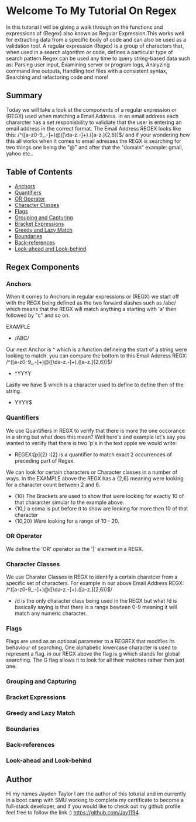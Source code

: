 # Welcome To My Tutorial On Regex

In this tutorial I will be giving a walk through on the functions and expressions of (Regex) also known as Regular Expression.This works well for extracting data from a specific body of code and can also be used as a validation tool. A regular expression (Regex) is a group of characters that, when used in a search algorithm or code, defines a particular type of search pattern.Regex can be used any time to query string-based data such as: Parsing user input, Examining server or program logs, Analyzing command line outputs, Handling text files with a consistent syntax,  Searching and refactoring code and more!

## Summary

Today we will take a look at the components of a regular expression or (REGX) used when matching a Email Address. In an email address each chararcter has a set responisbility to validiate that the user is entering an email address in the correct format. The Email Address REGEX looks like this: /^([a-z0-9_\.-]+)@([\da-z\.-]+)\.([a-z\.]{2,6})$/ and if your wondering how this all works 
when it comes to email adresses the REGX is searching for two things one being the "@" and after that the "domain" example: gmail, yahoo etc..
## Table of Contents

- [Anchors](#anchors)
- [Quantifiers](#quantifiers)
- [OR Operator](#or-operator)
- [Character Classes](#character-classes)
- [Flags](#flags)
- [Grouping and Capturing](#grouping-and-capturing)
- [Bracket Expressions](#bracket-expressions)
- [Greedy and Lazy Match](#greedy-and-lazy-match)
- [Boundaries](#boundaries)
- [Back-references](#back-references)
- [Look-ahead and Look-behind](#look-ahead-and-look-behind)

## Regex Components

### Anchors
When it comes to Anchors in regular expressions or (REGX) we start off with the REGX being defined as the two forward slashes such as /abc/ which means that the REGX will match anything a starting with 'a' then followed by "c" and so on. 

EXAMPLE 

*  /ABC/  

Our next Anchor is ^ which is a function defineing the start of a string were looking to match. you can compare the bottom 
to this Email Address REGX:  /^([a-z0-9_\.-]+)@([\da-z\.-]+)\.([a-z\.]{2,6})$/

 * ^YYYY 

Lastly we have $ which is a character used to define to define then of the string.

* YYYY$

### Quantifiers
We use Quantifiers in REGX to verify that there is more the one occorance in a string but what does this mean? Well here's and example let's say you wanted to veriify that there is two 'p's in the text apple we would write:

* REGEX:[p]{2} :{2} is a quantifier to match exact 2 occurrences of preceding part of Regex.

We can look for certain characters or Character classes in a number of ways. In the EXAMPLE above the REGX has a {2,6} meaning were looking for a character count between 2 and 6.

* {10} The Brackets are used to show that were looking for exactly 10 of that chararcter simular to the example above.
* {10,} a coma is put before it to show are looking for more then 10 of that character
* {10,20} Were looking for a range of 10 - 20. 


### OR Operator
We define the 'OR' operator as the '|' element in a REGX. 

### Character Classes
We use Charater Classes in REGX to identify a certain charatcer from a specific set of characters. 
For example in our above Email Address REGX: /^([a-z0-9_\.-]+)@([\da-z\.-]+)\.([a-z\.]{2,6})$/

* /d is the only character class being used in the REGX but what /d is basically saying is that there is a 
range bewteen 0-9 meaning it will match any numeric character.

### Flags
Flags are used as an optional parameter to a REGREX that modifies its behaviour of searching, One alphabetic lowercase character is used to represent a flag.
in our REGX above the flag is g which stands for global searching. The G flag allows it to look for all their matches rather then just one.

### Grouping and Capturing

### Bracket Expressions

### Greedy and Lazy Match

### Boundaries

### Back-references

### Look-ahead and Look-behind

## Author

Hi my names Jayden Taylor I am the author of this toturial and im currently in a boot camp with SMU working to complete my certificate to become a full-stack developer, 
and if you would like to check out my github profile feel free to follow the link :) https://github.com/Jay1194.

